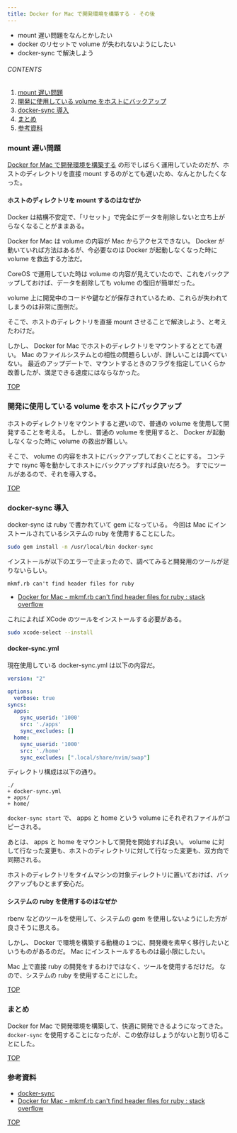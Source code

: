 ```yaml
---
title: Docker for Mac で開発環境を構築する - その後
---
```

<a id="top"></a>

- mount 遅い問題をなんとかしたい
- docker のリセットで volume が失われないようにしたい
- docker-sync で解決しよう

###### CONTENTS

1. [mount 遅い問題](#mount-host-volume)
1. [開発に使用している volume をホストにバックアップ](#backup-volumes)
1. [docker-sync 導入](#docker-sync)
1. [まとめ](#postscript)
1. [参考資料](#reference)


<a id="mount-host-volume"></a>
### mount 遅い問題

[Docker for Mac で開発環境を構築する](/entry/2017/09/02/170406) の形でしばらく運用していたのだが、ホストのディレクトリを直接 mount するのがとても遅いため、なんとかしたくなった。

#### ホストのディレクトリを mount するのはなぜか

Docker は結構不安定で、「リセット」で完全にデータを削除しないと立ち上がらなくなることがままある。

Docker for Mac は volume の内容が Mac からアクセスできない。
Docker が動いていれば方法はあるが、今必要なのは Docker が起動しなくなった時に volume を救出する方法だ。

CoreOS で運用していた時は volume の内容が見えていたので、これをバックアップしておけば、データを削除しても volume の復旧が簡単だった。

volume 上に開発中のコードや鍵などが保存されているため、これらが失われてしまうのは非常に面倒だ。

そこで、ホストのディレクトリを直接 mount させることで解決しよう、と考えたわけだ。

しかし、 Docker for Mac でホストのディレクトリをマウントするととても遅い。
Mac のファイルシステムとの相性の問題らしいが、詳しいことは調べていない。
最近のアップデートで、マウントするときのフラグを指定していくらか改善したが、満足できる速度にはならなかった。


[TOP](#top)
<a id="backup-volumes"></a>
### 開発に使用している volume をホストにバックアップ

ホストのディレクトリをマウントすると遅いので、普通の volume を使用して開発することを考える。
しかし、普通の volume を使用すると、 Docker が起動しなくなった時に volume の救出が難しい。

そこで、 volume の内容をホストにバックアップしておくことにする。
コンテナで rsync 等を動かしてホストにバックアップすれば良いだろう。
すでにツールがあるので、それを導入する。


[TOP](#top)
<a id="docker-sync"></a>
### docker-sync 導入

docker-sync は ruby で書かれていて gem になっている。
今回は Mac にインストールされているシステムの ruby を使用することにした。

```bash
sudo gem install -n /usr/local/bin docker-sync
```

インストールが以下のエラーで止まったので、調べてみると開発用のツールが足りないらしい。

```text
mkmf.rb can't find header files for ruby
```

- [Docker for Mac - mkmf.rb can't find header files for ruby : stack overflow](https://stackoverflow.com/questions/46377667/docker-for-mac-mkmf-rb-cant-find-header-files-for-ruby)

これによれば XCode のツールをインストールする必要がある。

```bash
sudo xcode-select --install
```

#### docker-sync.yml

現在使用している docker-sync.yml は以下の内容だ。

```yaml
version: "2"

options:
  verbose: true
syncs:
  apps:
    sync_userid: '1000'
    src: './apps'
    sync_excludes: []
  home:
    sync_userid: '1000'
    src: './home'
    sync_excludes: [".local/share/nvim/swap"]
```

ディレクトリ構成は以下の通り。

```text
./
+ docker-sync.yml
+ apps/
+ home/
```

`docker-sync start` で、 apps と home という volume にそれぞれファイルがコピーされる。

あとは、 apps と home をマウントして開発を開始すれば良い。
volume に対して行なった変更も、ホストのディレクトリに対して行なった変更も、双方向で同期される。

ホストのディレクトリをタイムマシンの対象ディレクトリに置いておけば、バックアップもひとまず安心だ。


#### システムの ruby を使用するのはなぜか

rbenv などのツールを使用して、システムの gem を使用しないようにした方が良さそうに思える。

しかし、 Docker で環境を構築する動機の１つに、開発機を素早く移行したいというものがあるのだ。
Mac にインストールするものは最小限にしたい。

Mac 上で直接 ruby の開発をするわけではなく、ツールを使用するだけだ。
なので、システムの ruby を使用することにした。


[TOP](#top)
<a id="postscript"></a>
### まとめ

Docker for Mac で開発環境を構築して、快適に開発できるようになってきた。
`docker-sync` を使用することになったが、この依存はしょうがないと割り切ることにした。


[TOP](#top)
<a id="reference"></a>
### 参考資料

- [docker-sync](http://docker-sync.io/)
- [Docker for Mac - mkmf.rb can't find header files for ruby : stack overflow](https://stackoverflow.com/questions/46377667/docker-for-mac-mkmf-rb-cant-find-header-files-for-ruby)


[TOP](#top)
